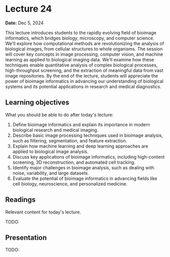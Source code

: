 # Lecture 24

**Date:** Dec 5, 2024

This lecture introduces students to the rapidly evolving field of bioimage informatics, which bridges biology, microscopy, and computer science. We'll explore how computational methods are revolutionizing the analysis of biological images, from cellular structures to whole organisms. The session will cover key concepts in image processing, computer vision, and machine learning as applied to biological imaging data. We'll examine how these techniques enable quantitative analysis of complex biological processes, high-throughput screening, and the extraction of meaningful data from vast image repositories. By the end of the lecture, students will appreciate the power of bioimage informatics in advancing our understanding of biological systems and its potential applications in research and medical diagnostics.

## Learning objectives

What you should be able to do after today's lecture:

1.  Define bioimage informatics and explain its importance in modern biological research and medical imaging.
2.  Describe basic image processing techniques used in bioimage analysis, such as filtering, segmentation, and feature extraction.
3.  Explain how machine learning and deep learning approaches are applied to biological image analysis.
4.  Discuss key applications of bioimage informatics, including high-content screening, 3D reconstruction, and automated cell tracking.
5.  Identify major challenges in bioimage analysis, such as dealing with noise, variability, and large datasets.
6.  Evaluate the potential of bioimage informatics in advancing fields like cell biology, neuroscience, and personalized medicine.

## Readings

Relevant content for today's lecture.

TODO:

## Presentation

TODO:
